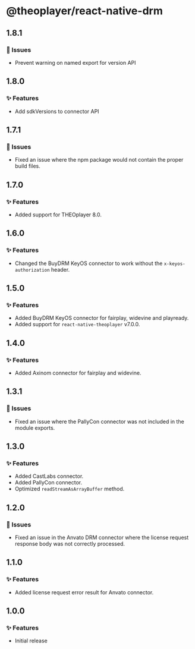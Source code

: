 # @theoplayer/react-native-drm

## 1.8.1

### 🐛 Issues

- Prevent warning on named export for version API

## 1.8.0

### ✨ Features

- Add sdkVersions to connector API

## 1.7.1

### 🐛 Issues

- Fixed an issue where the npm package would not contain the proper build files.

## 1.7.0

### ✨ Features

- Added support for THEOplayer 8.0.

## 1.6.0

### ✨ Features

- Changed the BuyDRM KeyOS connector to work without the `x-keyos-authorization` header.

## 1.5.0

### ✨ Features

- Added BuyDRM KeyOS connector for fairplay, widevine and playready.
- Added support for `react-native-theoplayer` v7.0.0.

## 1.4.0

### ✨ Features

- Added Axinom connector for fairplay and widevine.

## 1.3.1

### 🐛 Issues

- Fixed an issue where the PallyCon connector was not included in the module exports.

## 1.3.0

### ✨ Features

- Added CastLabs connector.
- Added PallyCon connector.
- Optimized `readStreamAsArrayBuffer` method.

## 1.2.0

### 🐛 Issues

- Fixed an issue in the Anvato DRM connector where the license request response body was not correctly processed.

## 1.1.0

### ✨ Features

- Added license request error result for Anvato connector.

## 1.0.0

### ✨ Features

- Initial release
